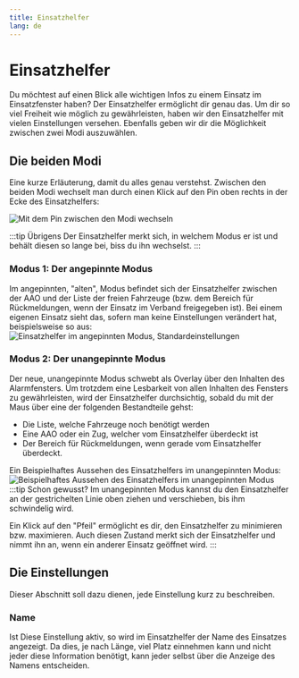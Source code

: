 ```yaml
---
title: Einsatzhelfer
lang: de
---
```


# Einsatzhelfer
Du möchtest auf einen Blick alle wichtigen Infos zu einem Einsatz im Einsatzfenster haben? Der Einsatzhelfer ermöglicht dir genau das.
Um dir so viel Freiheit wie möglich zu gewährleisten, haben wir den Einsatzhelfer mit vielen Einstellungen versehen. Ebenfalls geben wir dir die Möglichkeit zwischen zwei Modi auszuwählen.

## Die beiden Modi
Eine kurze Erläuterung, damit du alles genau verstehst. Zwischen den beiden Modi wechselt man durch einen Klick auf den Pin oben rechts in der Ecke des Einsatzhelfers:

![Mit dem Pin zwischen den Modi wechseln](/modules/missionhelper/pin.png)

:::tip Übrigens
Der Einsatzhelfer merkt sich, in welchem Modus er ist und behält diesen so lange bei, biss du ihn wechselst.
:::

### Modus 1: Der angepinnte Modus
Im angepinnten, "alten", Modus befindet sich der Einsatzhelfer zwischen der AAO und der Liste der freien Fahrzeuge (bzw. dem Bereich für Rückmeldungen, wenn der Einsatz im Verband freigegeben ist). Bei einem eigenen Einsatz sieht das, sofern man keine Einstellungen verändert hat, beispielsweise so aus:
![Einsatzhelfer im angepinnten Modus, Standardeinstellungen](/modules/missionhelper/angepinnt_eigener_einsatz.png)

### Modus 2: Der unangepinnte Modus
Der neue, unangepinnte Modus schwebt als Overlay über den Inhalten des Alarmfensters. Um trotzdem eine Lesbarkeit von allen Inhalten des Fensters zu gewährleisten, wird der Einsatzhelfer durchsichtig, sobald du mit der Maus über eine der folgenden Bestandteile gehst:
* Die Liste, welche Fahrzeuge noch benötigt werden
* Eine AAO oder ein Zug, welcher vom Einsatzhelfer überdeckt ist
* Der Bereich für Rückmeldungen, wenn gerade vom Einsatzhelfer überdeckt.

Ein Beispielhaftes Aussehen des Einsatzhelfers im unangepinnten Modus:
![Beispielhaftes Aussehen des Einsatzhelfers im unangepinnten Modus](/modules/missionhelper/unangepinnt.png)
:::tip Schon gewusst?
Im unangepinnten Modus kannst du den Einsatzhelfer an der gestrichelten Linie oben ziehen und verschieben, bis ihm schwindelig wird.

Ein Klick auf den "Pfeil" ermöglicht es dir, den Einsatzhelfer zu minimieren bzw. maximieren. Auch diesen Zustand merkt sich der Einsatzhelfer und nimmt ihn an, wenn ein anderer Einsatz geöffnet wird.
:::

## Die Einstellungen
Dieser Abschnitt soll dazu dienen, jede Einstellung kurz zu beschreiben.

### Name
Ist Diese Einstellung aktiv, so wird im Einsatzhelfer der Name des Einsatzes angezeigt. Da dies, je nach Länge, viel Platz einnehmen kann und nicht jeder diese Information benötigt, kann jeder selbst über die Anzeige des Namens entscheiden.
